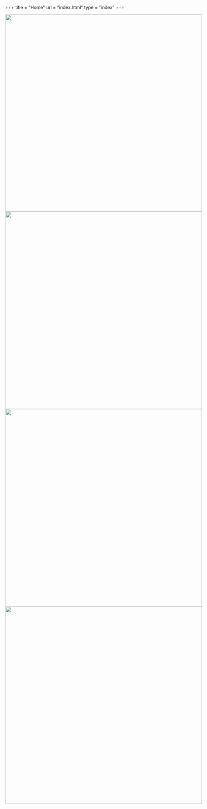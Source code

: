 +++
title = "Home"
url = "index.html"
type = "index"
+++



<div class="carousel" style="width: 900px; height: 620px;">
  <img src="images/carousel01.jpg" height="620"/>
  <img src="images/carousel02.jpg" height="620"/>
  <img src="images/carousel03.jpg" height="620"/>
  <img src="images/carousel04.jpg" height="620"/>
</div>

<script>
$('.carousel').slick({
  slidesToShow: 1,
  slidesToScroll: 1,
  autoplay: true,
  fade: true,
  autoplaySpeed: 3500,
  prevArrow: null,
  nextArrow: null,
  pauseOnHover: false,
  speed: 1000,
});
</script>


